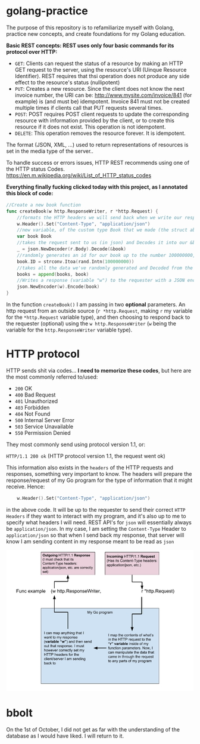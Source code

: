 # golang-practice

The purpose of this repository is to refamiliarize myself with Golang, practice new concepts, and create foundations for my Golang education.

**Basic REST concepts:
REST uses only four basic commands for its protocol over HTTP:**

- `GET`: Clients can request the status of a resource by making an HTTP GET request to the server, using the resource's URI (Uinque Resource Identifier). REST requires that thsi operation does not produce any side effect to the resource's status (nullipotent)
- `PUT`: Creates a new resource. Since the client does not know the next invoice number, the URI can be: http://www.mysite.com/invoice/841 (for example) is (and must be) idempotent. Invoice 841 must not be created multiple times if clients call that PUT requests several times.
- `POST`: POST requires POST client requests to update the corresponding resource with information provided by the client, or to create this resource if it does not exist. This operation is not idempotent.
- `DELETE`: This operation removes the resource forever. It is idempotent.

The format (JSON, XML, ...) used to return representations of resources is set in the media type of the server..

To handle success or errors issues, HTTP REST recommends using one of the HTTP status Codes. https://en.m.wikipedia.org/wiki/List_of_HTTP_status_codes

**Everything finally fucking clicked today with this project, as I annotated this block of code:**

```go
//Create a new book function
func createBook(w http.ResponseWriter, r *http.Request) {
	//formats the HTTP headers we will send back when we write our response
	w.Header().Set("Content-Type", "application/json")
	//new variable, of the custom type Book that we made (the struct above)
	var book Book
	//takes the request sent to us (in json) and Decodes it into our &book variable we declared
	_ = json.NewDecoder(r.Body).Decode(&book)
	//randomly generates an id for our book up to the number 100000000, then applies to the "ID" of our book variable (mock id - not safe)
	book.ID = strconv.Itoa(rand.Intn(100000000))
	//takes all the data we've randomly generated and Decoded from the JSON request sent, and appends it into our []books array of Book type objects
	books = append(books, book)
	//Writes a response (variable "w") to the requester with a JSON encoding of the book variable we created through this process
	json.NewEncoder(w).Encode(book)
}
```

In the function `createBook()` I am passing in two **optional** parameters. An http request from an outside source (`r *http.Request`, making `r` my variable for the `*http.Request` variable type), and then choosing to respond back to the requester (optional) using the `w http.ResponseWriter` (`w` being the variable for the `http.ResponseWriter` variable type).

# HTTP protocol
HTTP sends shit via codes... **I need to memorize these codes**, but here are the most commonly referred to/used:
- `200` OK
- `400` Bad Request
- `401` Unauthorized
- `403` Forbidden
- `404` Not Found
- `500` Internal Server Error
- `503` Service Unavailable
- `550` Permission Denied

They most commonly send using protocol version 1.1, or:

`HTTP/1.1 200 ok` (HTTP protocol version 1.1, the request went ok)

This information also exists in the `headers` of the HTTP requests and responses, something very important to know. The headers will prepare the response/request of my Go program for the type of information that it might receive. Hence:

```go
    w.Header().Set("Content-Type", "application/json")
```

in the above code. It will be up to the requester to send their correct `HTTP Headers` if they want to interact with my program, and it's also up to me to specify what headers I will need. REST API's for `json` will essentially always be `application/json`. In my case, I am setting the `Content-Type` Header to `application/json` so that when I send back my response, that server will know I am sending content in my response meant to be read as `json`

![](2018-09-30-REST-API-testing/README-img/Golang-HTTP-data-flow.png)

# bbolt

On the 1st of October, I did not get as far with the understanding of the database as I would have liked. I will return to it.